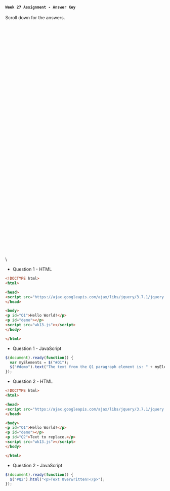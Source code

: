 **`Week 27 Assignment - Answer Key`**
\
\
Scroll down for the answers.
\
\
\
\
\
\
\
\
\
\
\
\
\
\
\
\
\
\
\
\
\
\
\
\
\
\
\
\
\
\
\
\
\
\
\
\
\
\
\
\
\
\
\
\
\
\

- Question 1 - HTML
```html
<!DOCTYPE html>
<html>

<head>
<script src="https://ajax.googleapis.com/ajax/libs/jquery/3.7.1/jquery.min.js"></script>
</head>

<body>
<p id="Q1">Hello World!</p>
<p id="demo"></p>
<script src="wk13.js"></script>
</body>

</html>
```
- Question 1 - JavaScript
```js
$(document).ready(function() {
  var myElements = $("#Q1");
  $("#demo").text("The text from the Q1 paragraph element is: " + myElements[0].innerHTML);
});
```

- Question 2 - HTML
```html
<!DOCTYPE html>
<html>

<head>
<script src="https://ajax.googleapis.com/ajax/libs/jquery/3.7.1/jquery.min.js"></script>
</head>

<body>
<p id="Q1">Hello World!</p>
<p id="demo"></p>
<p id="Q2">Text to replace.</p>
<script src="wk13.js"></script>
</body>

</html>
```
- Question 2 - JavaScript
```js
$(document).ready(function() {
  $("#Q2").html("<p>Text Overwritten!</p>");
});
```
